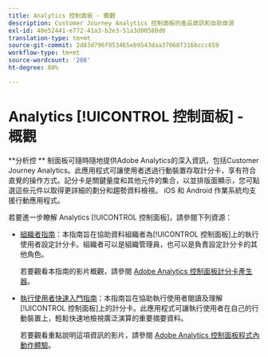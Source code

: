 ```yaml
---
title: Analytics 控制面板 - 概觀
description: Customer Journey Analytics 控制面板的產品資訊和自助資源
exl-id: 40e52441-e772-41a3-b2e3-51a3d00580d0
translation-type: tm+mt
source-git-commit: 2d83d796f053465eb9543daa37068f316bccc659
workflow-type: tm+mt
source-wordcount: '208'
ht-degree: 80%

---
```


# Analytics [!UICONTROL 控制面板] - 概觀

**分析控 ** 制面板可隨時隨地提供Adobe Analytics的深入資訊，包括Customer Journey Analytics。此應用程式可讓使用者透過行動裝置存取計分卡，享有符合直覺的操作方式。記分卡是關鍵量度和其他元件的集合，以並排版面顯示，您可點選這些元件以取得更詳細的劃分和趨勢資料檢視。 iOS 和 Android 作業系統均支援行動應用程式。

若要進一步瞭解 Analytics [!UICONTROL 控制面板]，請參閱下列資源：

* [組織者指南](/help/mobile-app/curator.md)：本指南旨在協助資料組織者為[!UICONTROL 控制面板]上的執行使用者設定計分卡。組織者可以是組織管理員，也可以是負責設定計分卡的其他角色。

   若要觀看本指南的影片概觀，請參閱 [Adobe Analytics 控制面板計分卡產生器](https://experienceleague.adobe.com/docs/analytics-learn/tutorials/additional-tools/analytics-dashboards/adobe-analytics-dashboards-scorecard-builder.html?lang=zh-Hant)。


* [執行使用者快速入門指南](/help/mobile-app/executive.md)：本指南旨在協助執行使用者閱讀及理解[!UICONTROL 控制面板]上的計分卡。此應用程式可讓執行使用者在自己的行動裝置上，輕鬆快速地檢視廣泛演算的重要摘要資料。

   若要觀看重點說明這項資訊的影片，請參閱 [Adobe Analytics 控制面板程式內動作體驗](https://experienceleague.adobe.com/docs/analytics-learn/tutorials/additional-tools/analytics-dashboards/adobe-analytics-dashboards-in-app-experience.html?lang=zh-Hant)。
